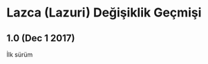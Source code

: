 Lazca (Lazuri) Değişiklik Geçmişi
===============================

1.0 (Dec 1 2017)
-----------------
İlk sürüm